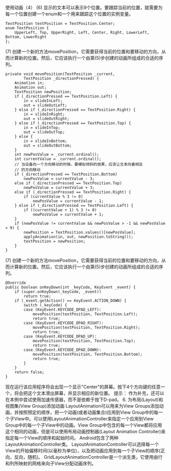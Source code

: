 使用动画（4）
(6) 显示的文本可以表示9个位置。要跟踪当前的位置，就需要为每一个位置创建一个enum和一个用来跟踪这个位置的实例变量。
```  
TextPosition textPosition = TextPosition.Center; 
enum TextPosition { 
	UpperLeft, Top, UpperRight, Left, Center, Right, LowerLeft, Bottom, LowerRight
};
```
(7) 创建一个新的方法movePosition，它需要获得当前的位置和要移动的方向，从而计算新的位置。然后，它应该执行一个由第(5)步创建的动画所组成的合适的序列。
```  
private void movePosition(TextPosition _current,
		TextPosition _directionPressed) {
	Animation in;
	Animation out;
	TextPosition newPosition;
	if (_directionPressed == TextPosition.Left) {
		in = slideInLeft;
		out = slideOutLeft;
	} else if (_directionPressed == TextPosition.Right) {
		in = slideInRight;
		out = slideOutRight;
	} else if (_directionPressed == TextPosition.Top) {
		in = slideInTop;
		out = slideOutTop;
	} else {
		in = slideInBottom;
		out = slideOutBottom;
	}
	int newPosValue = _current.ordinal();
	int currentValue = _current.ordinal();
	// 当设备向一个方向移动的时候，要模拟倾斜的效果，应该让文本向着相反
	// 的方向移动
	if (_directionPressed == TextPosition.Bottom)
		newPosValue = currentValue - 3;
	else if (_directionPressed == TextPosition.Top)
		newPosValue = currentValue + 3;
	else if (_directionPressed == TextPosition.Right) {
		if (currentValue % 3 != 0)
			newPosValue = currentValue - 1;
	} else if (_directionPressed == TextPosition.Left) {
		if ((currentValue + 1) % 3 != 0)
			newPosValue = currentValue + 1;
	}
	if (newPosValue != currentValue && newPosValue > -1 && newPosValue < 9) {
		newPosition = TextPosition.values()[newPosValue];
		applyAnimation(in, out, newPosition.toString());
		textPosition = newPosition;
	}
}
```
(7) 创建一个新的方法movePosition，它需要获得当前的位置和要移动的方向，从而计算新的位置。然后，它应该执行一个由第(5)步创建的动画所组成的合适的序列。
```  
@Override
public boolean onKeyDown(int _keyCode, KeyEvent _event) {
	if (super.onKeyDown(_keyCode, _event))
		return true;
	if (_event.getAction() == KeyEvent.ACTION_DOWN) {
		switch (_keyCode) {
		case (KeyEvent.KEYCODE_DPAD_LEFT):
			movePosition(textPosition, TextPosition.Left);
			return true;
		case (KeyEvent.KEYCODE_DPAD_RIGHT):
			movePosition(textPosition, TextPosition.Right);
			return true;
		case (KeyEvent.KEYCODE_DPAD_UP):
			movePosition(textPosition, TextPosition.Top);
			return true;
		case (KeyEvent.KEYCODE_DPAD_DOWN):
			movePosition(textPosition, TextPosition.Bottom);
			return true;
		}
	}
	return false;
}
```
现在运行该应用程序将会出现一个显示"Center"的屏幕。按下4个方向键的任意一个，将会把这个文本滑出屏幕，并显示相应的新位置。
提示：
作为补充，还可以在本例中尝试使用加速传感器，而不是依赖于按下D-pad。
6. 为布局(Layout)和视图集(View Group)添加动画
LayoutAnimation可以用来为View Groups添加动画，并按照预定的顺序，把一个动画(或者动画集合)应用到View Group中的每一个子View中。可以使用LayoutAnimationController来指定一个应用到View Group中的每一个子View中的动画。View Group中包含的每一个View都将应用这个相同的动画，但是可以使用布局动画控制器(Layout Animation Controller)来指定每一个View的顺序和起始时间。
Android包含了两种LayoutAnimationController类。
LayoutAnimationController可以选择每一个View的开始偏移时间(以毫秒为单位)，以及把动画应用到每一个子View的顺序(正向，反向，随机)。
GridLayoutAnimationController是一个派生类，它使用由行和列所映射的网格来向子View分配动画序列。